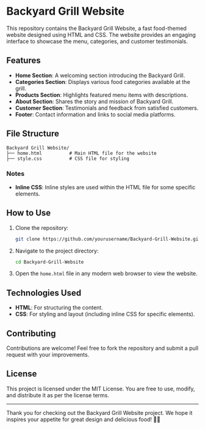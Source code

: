 # Backyard Grill Website

This repository contains the Backyard Grill Website, a fast food-themed website designed using HTML and CSS. The website provides an engaging interface to showcase the menu, categories, and customer testimonials.

## Features

- **Home Section**: A welcoming section introducing the Backyard Grill.
- **Categories Section**: Displays various food categories available at the grill.
- **Products Section**: Highlights featured menu items with descriptions.
- **About Section**: Shares the story and mission of Backyard Grill.
- **Customer Section**: Testimonials and feedback from satisfied customers.
- **Footer**: Contact information and links to social media platforms.

## File Structure

```
Backyard Grill Website/
├── home.html          # Main HTML file for the website
├── style.css          # CSS file for styling
```

### Notes
- **Inline CSS**: Inline styles are used within the HTML file for some specific elements.

## How to Use

1. Clone the repository:
   ```bash
   git clone https://github.com/yourusername/Backyard-Grill-Website.git
   ```

2. Navigate to the project directory:
   ```bash
   cd Backyard-Grill-Website
   ```

3. Open the `home.html` file in any modern web browser to view the website.

## Technologies Used

- **HTML**: For structuring the content.
- **CSS**: For styling and layout (including inline CSS for specific elements).

## Contributing

Contributions are welcome! Feel free to fork the repository and submit a pull request with your improvements.

## License

This project is licensed under the MIT License. You are free to use, modify, and distribute it as per the license terms.

---

Thank you for checking out the Backyard Grill Website project. We hope it inspires your appetite for great design and delicious food! 🍔🔥
